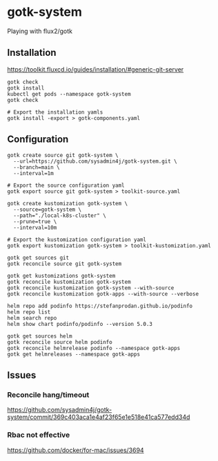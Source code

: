 # gotk-system
Playing with flux2/gotk

## Installation

https://toolkit.fluxcd.io/guides/installation/#generic-git-server

```
gotk check
gotk install
kubectl get pods --namespace gotk-system
gotk check

# Export the installation yamls
gotk install -export > gotk-components.yaml
```

## Configuration

```
gotk create source git gotk-system \
  --url=https://github.com/sysadmin4j/gotk-system.git \
  --branch=main \
  --interval=1m

# Export the source configuration yaml
gotk export source git gotk-system > toolkit-source.yaml
```

```
gotk create kustomization gotk-system \
  --source=gotk-system \
  --path="./local-k8s-cluster" \
  --prune=true \
  --interval=10m

# Export the kustomization configuration yaml
gotk export kustomization gotk-system > toolkit-kustomization.yaml
```

```
gotk get sources git
gotk reconcile source git gotk-system
```

```
gotk get kustomizations gotk-system
gotk reconcile kustomization gotk-system
gotk reconcile kustomization gotk-system --with-source
gotk reconcile kustomization gotk-apps --with-source --verbose

helm repo add podinfo https://stefanprodan.github.io/podinfo
helm repo list
helm search repo
helm show chart podinfo/podinfo --version 5.0.3

gotk get sources helm
gotk reconcile source helm podinfo
gotk reconcile helmrelease podinfo --namespace gotk-apps
gotk get helmreleases --namespace gotk-apps
```

## Issues

### Reconcile hang/timeout
https://github.com/sysadmin4j/gotk-system/commit/369c403aca1e4af23f65e1e518e41ca577edd34d

### Rbac not effective
https://github.com/docker/for-mac/issues/3694



